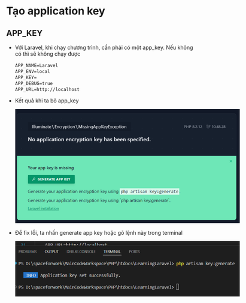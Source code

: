 <style>
    img {
        max-width: 600px;
    }
</style>

# Tạo application key
## APP_KEY
- Với Laravel, khi chạy chương trình, cần phải có một app_key. Nếu không có thì sẽ không chạy được

    ```
    APP_NAME=Laravel
    APP_ENV=local
    APP_KEY=
    APP_DEBUG=true
    APP_URL=http://localhost
    ```

- Kết quả khi ta bỏ app_key

    <img src="./image/image10.png">

- Để fix lỗi, ta nhấn generate app key hoặc gõ lệnh này trong terminal

    <img src="./image/image11.png">
